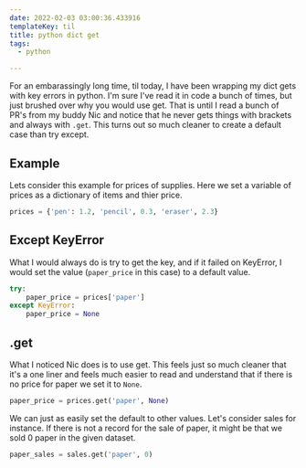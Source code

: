 ```yaml
---
date: 2022-02-03 03:00:36.433916
templateKey: til
title: python dict get
tags:
  - python

---
```


For an embarassingly long time, til today, I have been wrapping my dict
gets with key errors in python.  I'm sure I've read it in code a bunch
of times, but just brushed over why you would use get.  That is until I
read a bunch of PR's from my buddy Nic and notice that he never gets
things with brackets and always with `.get`.  This turns out so much
cleaner to create a default case than try except.


## Example

Lets consider this example for prices of supplies.  Here we set a variable of
prices as a dictionary of items and thier price.

```python
prices = {'pen': 1.2, 'pencil', 0.3, 'eraser', 2.3}
```

## Except KeyError

What I would always do is try to get the key, and if it failed on KeyError, I
would set the value (`paper_price` in this case) to a default value.

```python
try:
    paper_price = prices['paper']
except KeyError:
    paper_price = None
```

## .get

What I noticed Nic does is to use get.  This feels just so much cleaner that
it's a one liner and feels much easier to read and understand that if there is
no price for paper we set it to `None`.

```python
paper_price = prices.get('paper', None)
```

We can just as easily set the default to other values.  Let's consider sales
for instance.  If there is not a record for the sale of paper, it might be that
we sold 0 paper in the given dataset.

```python
paper_sales = sales.get('paper', 0)
```
